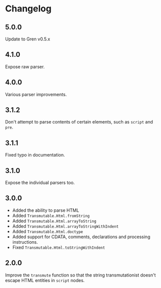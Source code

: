 # Changelog

## 5.0.0

Update to Gren v0.5.x


## 4.1.0

Expose raw parser.

## 4.0.0

Various parser improvements.


## 3.1.2

Don't attempt to parse contents of certain elements, such as `script` and `pre`.

## 3.1.1

Fixed typo in documentation.

## 3.1.0

Expose the individual parsers too.

## 3.0.0

- Added the ability to parse HTML
- Added `Transmutable.Html.fromString`
- Added `Transmutable.Html.arrayToString`
- Added `Transmutable.Html.arrayToStringWithIndent`
- Added `Transmutable.Html.doctype`
- Added support for CDATA, comments, declarations and processing instructions.
- Fixed `Transmutable.Html.toStringWithIndent`


## 2.0.0

Improve the `transmute` function so that the string transmutationist doesn't escape HTML entities in `script` nodes.
